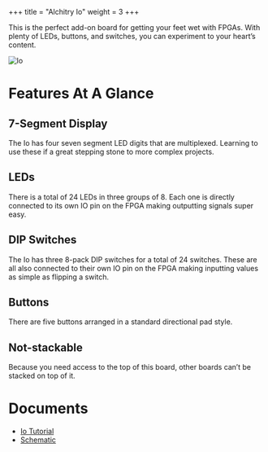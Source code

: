 +++
title = "Alchitry Io"
weight = 3
+++

This is the perfect add-on board for getting your feet wet with FPGAs. With plenty of LEDs, buttons, and switches, you can experiment to your heart’s content.

![Io](https://cdn.alchitry.com/boards/io.jpg)
# Features At A Glance

## 7-Segment Display

The Io has four seven segment LED digits that are multiplexed. Learning to use these if a great stepping stone to more complex projects.

## LEDs

There is a total of 24 LEDs in three groups of 8. Each one is directly connected to its own IO pin on the FPGA making outputting signals super easy.

## DIP Switches

The Io has three 8-pack DIP switches for a total of 24 switches. These are all also connected to their own IO pin on the FPGA making inputting values as simple as flipping a switch.

## Buttons

There are five buttons arranged in a standard directional pad style.

## Not-stackable

Because you need access to the top of this board, other boards can’t be stacked on top of it.

# Documents

- [Io Tutorial](@/tutorials/lucid_v1/io-element.md)
- [Schematic](https://cdn.alchitry.com/docs/alchitry_io_sch.pdf)